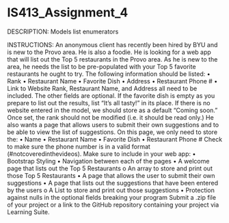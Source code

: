 # IS413_Assignment_4

DESCRIPTION:
Models list enumerators

INSTRUCTIONS:
An anonymous client has recently been hired by BYU and is new to the Provo area. He is also a
foodie. He is looking for a web app that will list out the Top 5 restaurants in the Provo area. As
he is new to the area, he needs the list to be pre-populated with your Top 5 favorite restaurants he
ought to try. The following information should be listed:
• Rank
• Restaurant Name
• Favorite Dish
• Address
• Restaurant Phone #
• Link to Website
Rank, Restaurant Name, and Address all need to be included. The other fields are optional. If
the favorite dish is empty as you prepare to list out the results, list “It’s all tasty!” in its place. If
there is no website entered in the model, we should store as a default “Coming soon.” Once set,
the rank should not be modified (i.e. it should be read only.)
He also wants a page that allows users to submit their own suggestions and to be able to view the
list of suggestions. On this page, we only need to store the:
• Name
• Restaurant Name
• Favorite Dish
• Restaurant Phone #
Check to make sure the phone number is in a valid format (#notcoveredinthevideos).
Make sure to include in your web app:
• Bootstrap Styling
• Navigation between each of the pages
• A welcome page that lists out the Top 5 Restaurants
o An array to store and print out those Top 5 Restaurants
• A page that allows the user to submit their own suggestions
• A page that lists out the suggestions that have been entered by the users
o A List to store and print out those suggestions
• Protection against nulls in the optional fields breaking your program
Submit a .zip file of your project or a link to the GitHub repository containing your project
via Learning Suite.
